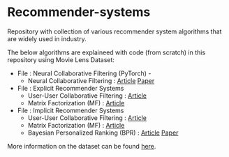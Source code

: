 # Recommender-systems
Repository with collection of various recommender system algorithms that are widely used in industry.

The below algorithms are explaineed with code (from scratch) in this repository using Movie Lens Dataset:
* File : Neural Collaborative Filtering (PyTorch) - 
    * Neural Collaborative Filtering : [Article](https://towardsdatascience.com/neural-collaborative-filtering-96cef1009401) [Paper](https://arxiv.org/abs/1708.05031)
* File : Explicit Recommender Systems
    *   User-User Collaborative Filtering : [Article](https://www.geeksforgeeks.org/user-based-collaborative-filtering/)
    *   Matrix Factorization (MF) : [Article](https://towardsdatascience.com/recommendation-system-matrix-factorization-d61978660b4b)
* File : Implicit Recommender Systems
    *   User-User Collaborative Filtering : [Article](https://www.geeksforgeeks.org/user-based-collaborative-filtering/)
    *   Matrix Factorization (MF) : [Article](https://towardsdatascience.com/recommendation-system-matrix-factorization-d61978660b4b)
    *   Bayesian Personalized Ranking (BPR) : [Article](https://towardsdatascience.com/recommender-system-using-bayesian-personalized-ranking-d30e98bba0b9) [Paper](https://arxiv.org/pdf/1205.2618.pdf)
    

More information on the dataset can be found [here](https://grouplens.org/datasets/movielens/).

